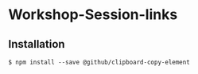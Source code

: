 # Workshop-Session-links

## Installation

```
$ npm install --save @github/clipboard-copy-element
```

